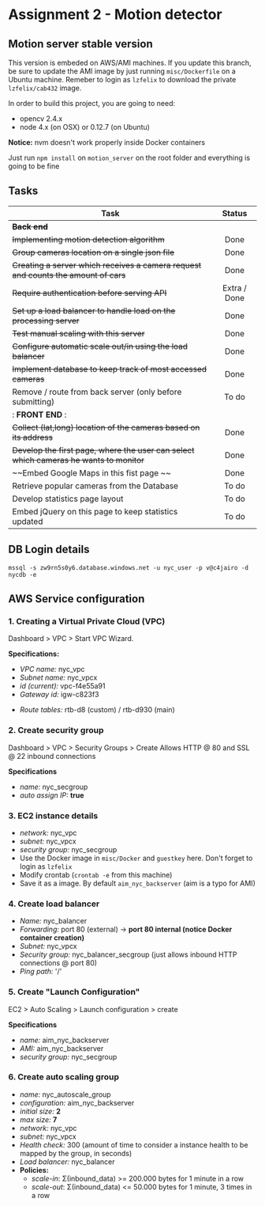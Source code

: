 # Assignment 2 - Motion detector

## Motion server stable version

This version is embeded on AWS/AMI machines. If you update this branch, be sure
to update the AMI image by just running ```misc/Dockerfile``` on a Ubuntu machine.
Remeber to login as ```lzfelix``` to download the private ```lzfelix/cab432```
image.

In order to build this project, you are going to need:

- opencv 2.4.x
- node 4.x (on OSX) or 0.12.7 (on Ubuntu)

**Notice:** nvm doesn't work properly inside Docker containers

Just run ```npm install``` on ```motion_server``` on the root folder and
everything is going to be fine


## Tasks

| Task           | Status         |
|----------------|:----------------:|
| **~~Back end~~**                      |
| ~~Implementing motion detection algorithm~~     | Done |
| ~~Group cameras location on a single j​son​ file~~ | Done |
| ~~Creating a server which receives a camera request and counts the amount of cars~~ | Done |
| ~~Require authentication before serving API~~ | Extra / Done |
| ~~Set up a load balancer to handle load on the processing server~~| Done |
| ~~Test manual scaling with this server~~ | Done |
| ~~Configure automatic scale out/in using the load balancer~~ | Done |
| ~~Implement database to keep track of most accessed cameras~~ | Done |
| Remove / route from back server (only before submitting)| To do |
|: **FRONT END** :|
| ~~Collect (lat,long) location of the cameras based on its address~~ | Done |
| ~~Develop the first page, where the user can select which cameras he wants to monitor~~ | Done |
| ~~Embed Google Maps in this fist page ~~ | Done |
| Retrieve popular cameras from the Database | To do |
| Develop statistics page layout |To do |
| Embed jQuery on this page to keep statistics updated |To do |

## DB Login details
```mssql -s zw9rn5s0y6.database.windows.net -u nyc_user -p v@c4jairo -d nycdb -e```

## AWS Service configuration

### 1. Creating a Virtual Private Cloud (VPC)

Dashboard > VPC > Start VPC Wizard.

**Specifications:**

+ *VPC name:* nyc_vpc
+ *Subnet name:* nyc_vpcx
+ *id (current):* vpc-f4e55a91
+ *Gateway id:* igw-c823f3
* *Route tables:* rtb-d8 (custom) / rtb-d930 (main)

### 2. Create security group

Dashboard > VPC > Security Groups > Create
Allows HTTP @ 80 and SSL @ 22 inbound connections

**Specifications**

+ *name:* nyc_secgroup
+ *auto assign IP:* **true**

### 3. EC2 instance details

+ *network:* nyc_vpc
+ *subnet:* nyc_vpcx
+ *security group:* nyc_secgroup
+ Use the Docker image in ```misc/Docker``` and ```guestkey``` here. Don't forget to login as ```lzfelix```
+ Modify crontab (```crontab -e``` from this machine)
+ Save it as a image. By default ```aim_nyc_backserver``` (aim is a typo for AMI)

### 4. Create load balancer

+ *Name:* nyc_balancer
+ *Forwarding:* port 80 (external) -> **port 80 internal (notice Docker container creation)**
+ *Subnet:* nyc_vpcx
+ *Security group:* nyc_balancer_secgroup (just allows inbound HTTP connections @ port 80)
+ *Ping path:* '/'

### 5. Create "Launch Configuration"

EC2 > Auto Scaling > Launch configuration > create

**Specifications**
+ *name:* aim_nyc_backserver
+ *AMI:* aim_nyc_backserver
+ *security group:* nyc_secgroup

### 6. Create auto scaling group

+ *name:* nyc_autoscale_group
+ *configuration:* aim_nyc_backserver
+ *initial size:* **2**
+ *max size:* **7**
+ *network:* nyc_vpc
+ *subnet:* nyc_vpcx
+ *Health check:* 300 (amount of time to consider a instance health to be mapped by the group, in seconds)
+ *Load balancer:* nyc_balancer
+ **Policies:**
    + *scale-in*: Σ(inbound_data) >= 200.000 bytes for 1 minute in a row
    + *scale-out*: Σ(inbound_data) <= 50.000 bytes for 1 minute, 3 times in a row